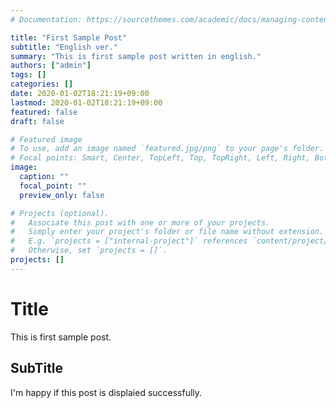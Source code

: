 ```yaml
---
# Documentation: https://sourcethemes.com/academic/docs/managing-content/

title: "First Sample Post"
subtitle: "English ver."
summary: "This is first sample post written in english."
authors: ["admin"]
tags: []
categories: []
date: 2020-01-02T18:21:19+09:00
lastmod: 2020-01-02T18:21:19+09:00
featured: false
draft: false

# Featured image
# To use, add an image named `featured.jpg/png` to your page's folder.
# Focal points: Smart, Center, TopLeft, Top, TopRight, Left, Right, BottomLeft, Bottom, BottomRight.
image:
  caption: ""
  focal_point: ""
  preview_only: false

# Projects (optional).
#   Associate this post with one or more of your projects.
#   Simply enter your project's folder or file name without extension.
#   E.g. `projects = ["internal-project"]` references `content/project/deep-learning/index.md`.
#   Otherwise, set `projects = []`.
projects: []
---
```


# Title
This is first sample post.

## SubTitle
I'm happy if this post is displaied successfully.
